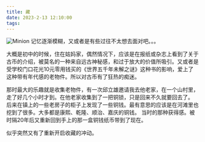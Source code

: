 ```yaml
---
title: 藏
date: 2023-2-13 12:10:00
tags:
---
```

![Minion](/images/cang.jpg)
记忆逐渐模糊，又或者是有些过往不太想去面对吧。。。

大概是初中的时候，住在姑妈家，偶然情况下，应该是在报纸或杂志上看到了关于古币的介绍，被莫名的一种来自远古神秘感，和过于放大的价值所吸引。又或者是受学校门口花光10元零用钱买的《世界五千年未解之谜》这种书的影响，爱上了这种带有年代感的老物件。所以对古币有了狂热的痴迷。

那时最大的乐趣就是收集老物件，有一次邱立雄邀请我去他老家，在一个山村里，走了好几个小时才到。在他老家收集到了一把铜锁，只是回来不久就要回去了。 后来在镇上的一些老房子的柜子上发现了一些铜钱。最有意思的应该是在河滩里也挖到了很多。大多都是康熙、乾隆、顺治、嘉庆的铜钱。
当时的那种获得感。被时隔20年后又重新回到手上的那一盒铜钱纸币带到了现在。

似乎突然又有了重新开启收藏的冲动。





